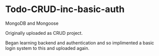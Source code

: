 # Todo-CRUD-inc-basic-auth
MongoDB and Mongoose


Originally uploaded as CRUD project.

Began learning backend and authentication and so implimented a basic login system to this and uploaded again.
